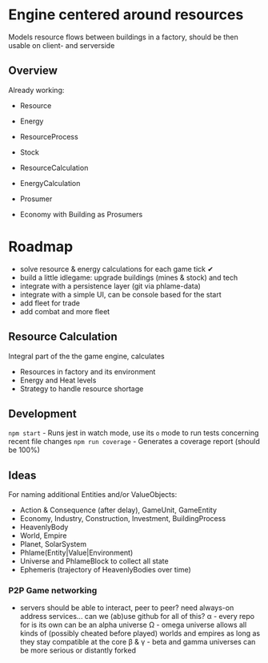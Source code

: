 # Engine centered around resources
Models resource flows between buildings in a factory, should be then usable on client- and serverside

## Overview
Already working:
- Resource
- Energy
- ResourceProcess
- Stock
- ResourceCalculation
- EnergyCalculation
- Prosumer

- Economy with Building as Prosumers

# Roadmap
- solve resource & energy calculations for each game tick ✔
- build a little idlegame: upgrade buildings (mines & stock) and tech
- integrate with a persistence layer (git via phlame-data)
- integrate with a simple UI, can be console based for the start
- add fleet for trade
- add combat and more fleet

## Resource Calculation
Integral part of the the game engine, calculates
- Resources in factory and its environment
- Energy and Heat levels
- Strategy to handle resource shortage


## Development
`npm start` - Runs jest in watch mode, use its `o` mode to run tests concerning recent file changes
`npm run coverage` - Generates a coverage report (should be 100%)

## Ideas
For naming additional Entities and/or ValueObjects:
- Action & Consequence (after delay), GameUnit, GameEntity
- Economy, Industry, Construction, Investment, BuildingProcess
- HeavenlyBody
- World, Empire
- Planet, SolarSystem
- Phlame(Entity|Value|Environment)
- Universe and PhlameBlock to collect all state
- Ephemeris (trajectory of HeavenlyBodies over time)

### P2P Game networking
- servers should be able to interact, peer to peer?
need always-on address services... can we (ab)use github for all of this?
α - every repo for is its own can be an alpha universe
Ω - omega universe allows all kinds of (possibly cheated before played) worlds and empires as long as they stay compatible at the core
β & γ - beta and gamma universes can be more serious or distantly forked